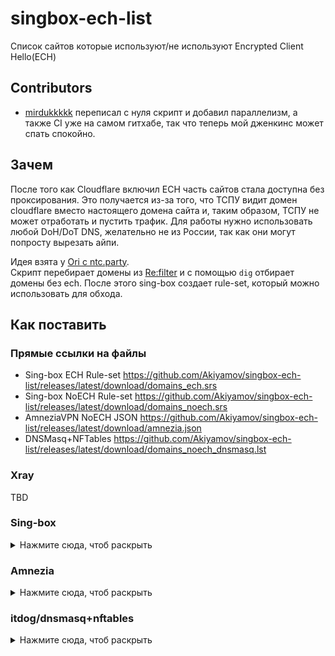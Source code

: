# singbox-ech-list

Список сайтов которые используют/не используют Encrypted Client Hello(ECH)  

## Contributors  
  
* [mirdukkkkk](https://github.com/mirdukkkkk) переписал с нуля скрипт и добавил параллелизм, а также CI уже на самом гитхабе, так что теперь мой дженкинс может спать спокойно.  

## Зачем

После того как Cloudflare включил ECH часть сайтов стала доступна без проксирования. Это получается из-за того, что ТСПУ видит домен cloudflare вместо настоящего домена сайта и, таким образом, ТСПУ не может отработать и пустить трафик. Для работы нужно использовать любой DoH/DoT DNS, желательно не из России, так как они могут попросту вырезать айпи.  

Идея взята у [Ori с ntc.party](https://ntc.party/t/%D0%B8%D1%81%D0%BF%D0%BE%D0%BB%D1%8C%D0%B7%D0%BE%D0%B2%D0%B0%D0%BD%D0%B8%D0%B5-esni-encrypted-sni-%D0%B2-%D1%80%D0%BE%D1%81%D1%81%D0%B8%D0%B8/68/58).  
Скрипт перебирает домены из [Re:filter](https://github.com/1andrevich/Re-filter-lists) и с помощью `dig` отбирает домены без ech. После этого sing-box создает rule-set, который можно использовать для обхода.

## Как поставить 

### Прямые ссылки на файлы

* Sing-box ECH Rule-set https://github.com/Akiyamov/singbox-ech-list/releases/latest/download/domains_ech.srs
* Sing-box NoECH Rule-set https://github.com/Akiyamov/singbox-ech-list/releases/latest/download/domains_noech.srs
* AmneziaVPN NoECH JSON https://github.com/Akiyamov/singbox-ech-list/releases/latest/download/amnezia.json
* DNSMasq+NFTables https://github.com/Akiyamov/singbox-ech-list/releases/latest/download/domains_noech_dnsmasq.lst

### Xray 

TBD

### Sing-box

<details>
    <summary>Нажмите сюда, чтоб раскрыть</summary>

Скрипт генерирует готовый [rule-set](https://sing-box.sagernet.org/configuration/rule-set/), поэтому достаточно его импортировать в ваш конфиг  
rule-set для доменов без ech
```json
{
    "route": {
        "rule_set": [
            {
                "download_detour": "bypass",
                "format": "binary",
                "tag": "no_ech",
                "type": "remote",
                "url": "https://github.com/Akiyamov/singbox-ech-list/releases/latest/download/domains_noech.srs"
            }
        ],
    }
}
```
rule-set для доменов с ech
```json
{
    "route": {
        "rule_set": [
            {
                "download_detour": "bypass",
                "format": "binary",
                "tag": "ech",
                "type": "remote",
                "url": "https://github.com/Akiyamov/singbox-ech-list/releases/latest/download/domains_ech.srs"
            }
        ],
    }
}
```
</details>

### Amnezia

<details>
    <summary>Нажмите сюда, чтоб раскрыть</summary>

Скрипт генерирует список для AmneziaVPN, который скачать можно [здесь](https://github.com/Akiyamov/singbox-ech-list/releases/latest/download/amnezia.json). Для этого в разделе "Раздельное туннелирование" нужно выбрать в выпадающем списке "Только адреса из списка должны открываться через VPN" и импортировать список. Самому приложению станет плохо. Очень плохо. После перезапуска приложение будет нормально работать. Все это настроено было у друга и лично не проверял. 
</details>

### itdog/dnsmasq+nftables

<details>
    <summary>Нажмите сюда, чтоб раскрыть</summary>

В данном способе сайты маршрутизируются по схеме от [itdog](https://habr.com/ru/articles/767464/), для настройки потребуется поменять родной скрипт getdomains. Он расположен в `/etc/init.d/getdomains`.
```sh
#!/bin/sh /etc/rc.common

START=99

start () {
#    DOMAINS=https://raw.githubusercontent.com/itdoginfo/allow-domains/main/Russia/inside-dnsmasq-nfset.lst
    count=0
    while true; do
        if curl -m 3 github.com; then
            wget -qO /tmp/dnsmasq.d/domains.lst https://github.com/Akiyamov/singbox-ech-list/releases/latest/download/domains_noech_dnsmasq.lst
            #curl -f $DOMAINS --output /tmp/dnsmasq.d/domains.lst
            break
        else
            echo "GitHub is not available. Check the internet availability [$count]"
            count=$((count+1))
        fi
    done

    if dnsmasq --conf-file=/tmp/dnsmasq.d/domains.lst --test 2>&1 | grep -q "syntax check OK"; then
        /etc/init.d/dnsmasq restart
    fi
}
```
</details>